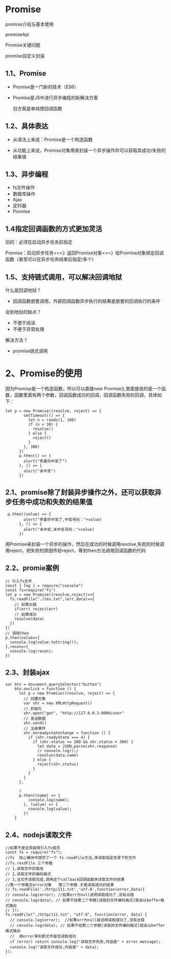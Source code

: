 # Promise

promise介绍与基本使用

promiseApi

Promise关键问题

promise自定义封装

## 1.1、Promise

- Promise是一门新的技术（ES6）

- Promise是JS中进行异步编程的新解决方案

  旧方案是单纯使回调函数

## 1.2、具体表达

- 从语法上来说：Promise是一个构造函数

- 从功能上来说，Promise对象用来封装一个异步操作并可以获取其成功/失败的结果值

## 1.3、异步编程

- fs文件操作
- 数据库操作
- Ajax
- 定时器
- Promise

## 1.4指定回调函数的方式更加灵活

旧的：必须在启动异步任务前指定

Promise：启动异步任务===》返回Promise对象===》给Promise对象绑定回调函数（甚至可以在异步任务结束后指定/多个）

## 1.5、支持链式调用，可以解决回调地狱

什么是回调地狱？

- 回调函数嵌套调用，外部回调函数异步执行的结果是嵌套的回调执行的条件

会到地狱的缺点？

- 不便于阅读
- 不便于异常处理

解决方法？

- promise链式调用

# 2、Promise的使用

因为Promise是一个构造函数，所以可以直接new Promise(),里面接收的是一个函数，函数里面有两个参数，回调函数成功的回调，回调函数失败的回调，具体如下：

```
let p = new Promise((resolve, reject) => {
​        setTimeout(() => {
​          let n = rando(1, 100)
​          if (n < 30) {
​            resolve()
​          } else {
​            reject()
​          }
​        }, 300)
​      })
​      p.then(() => {
​        alert("恭喜你中奖了")
​      }, () => {
​        alert("未中奖")
​      })
```

## 2.1、promise除了封装异步操作之外，还可以获取异步任务中成功和失败的结果值

```
 p.then((value) => {
​        alert("恭喜你中奖了,中奖号码："+value)
​      }, () => {
​        alert("未中奖,未中奖号码："+value)
​      })
```

用Promise来封装一个异步的操作，然后在成功的时候调用resolve,失败的时候调用reject，把失败的原因传给reject，等到then方法调用回调函数的代码

## 2.2、promie案例

```
// 引入fs文件
const { log } = require("console")
const fs=require("fs")
let p = new Promise((resolve,reject)=>{
  fs.readFile("./tex.txt",(err,data)=>{
​    // 如果出错
​    if(err) reject(err)
​    // 如果成功
​    resolve(data)
  })
})
// 调用then
p.then(value=>{
  console.log(value.toString());
},reson=>{
  console.log(reson);
})
```

## 2.3、封装ajax

```
var btn = document.querySelector("button")
​    btn.onclick = function () {
​      let p = new Promise((resolve, reject) => {
​        // 创建对象
​        var xhr = new XMLHttpRequest()
​        // 初始化
​        xhr.open("get", "http://127.0.0.1:8080/user"
​        // 发送数据
​        xhr.send()
​        // 注册事件
​        xhr.onreadystatechange = function () {
​          if (xhr.readyState === 4) {
​            if (xhr.status >= 200 && xhr.status < 300) {
​              let data = JSON.parse(xhr.response)
​              // console.log();/
​              resolve(data.name)
​            } else {
​              reject(xhr.status)
​            }
​          }
​        }
​      },
​        
​      )
​      p.then((name) => {
​          console.log(name);
​        }, (value) => {
​          console.log(value);
​        })
​    }
```

## 2.4、nodejs读取文件

```
//如果不是全局就得引入fs成员
const fs = require("fs");
//fs  核心模块中提供了一个 fs.readFile方法,来读取指定目录下的文件
//fs.resdFile 三个参数
// 1,读取文件的路径
// 2,读取文件的编码格式
// 3,当文件读取完成,调用这个callback回调函数来读取文件的结果
//第一个参数文error对象   第二个参数 才是读取成功的结果
// fs.readFile('./http/111.txt','utf-8',function(error,data){
// console.log(error); //如果err为null说明读取成功了,没有出错
// console.log(data); // 如果不给第二个参数[读取的文件编码格式]就会以beffer格式输出
// });
fs.readFile("./http/111.txt", "utf-8", function(error, data) {
  // console.log(error);  //如果err为null就说明读取成功了,没有出错
  // console.log(data); // 如果不给第二个参数[读取的文件编码格式]就会以beffer格式输出
  //  用error来判断文件是否读取成功
  if (error) return console.log("读取文件失败,内容是" + error.message);
  console.log("读取文件成功,内容是" + data);
});
```